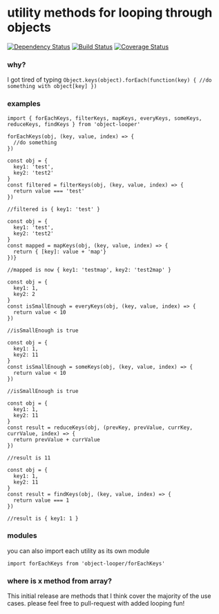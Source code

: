# utility methods for looping through objects

[![Dependency Status](https://david-dm.org/kellyrmilligan/object-looper.svg)](https://david-dm.org/kellyrmilligan/object-looper)
[![Build Status](https://travis-ci.org/kellyrmilligan/object-looper.svg?branch=master)](https://travis-ci.org/kellyrmilligan/object-looper)
[![Coverage Status](https://coveralls.io/repos/github/kellyrmilligan/object-looper/badge.svg?branch=master)](https://coveralls.io/github/kellyrmilligan/object-looper?branch=master)

### why?
I got tired of typing `Object.keys(object).forEach(function(key) { //do something with object[key] })`

### examples
```
import { forEachKeys, filterKeys, mapKeys, everyKeys, someKeys, reduceKeys, findKeys } from 'object-looper'

forEachKeys(obj, (key, value, index) => {
  //do something
})

const obj = {
  key1: 'test',
  key2: 'test2'
}
const filtered = filterKeys(obj, (key, value, index) => {
  return value === 'test'
})

//filtered is { key1: 'test' }

const obj = {
  key1: 'test',
  key2: 'test2'
}
const mapped = mapKeys(obj, (key, value, index) => {
  return { [key]: value + 'map'}
})}

//mapped is now { key1: 'testmap', key2: 'test2map' }

const obj = {
  key1: 1,
  key2: 2
}
const isSmallEnough = everyKeys(obj, (key, value, index) => {
  return value < 10
})

//isSmallEnough is true

const obj = {
  key1: 1,
  key2: 11
}
const isSmallEnough = someKeys(obj, (key, value, index) => {
  return value < 10
})

//isSmallEnough is true

const obj = {
  key1: 1,
  key2: 11
}
const result = reduceKeys(obj, (prevKey, prevValue, currKey, currValue, index) => {
  return prevValue + currValue
})

//result is 11

const obj = {
  key1: 1,
  key2: 11
}
const result = findKeys(obj, (key, value, index) => {
  return value === 1
})

//result is { key1: 1 }
```

### modules
you can also import each utility as its own module

```
import forEachKeys from 'object-looper/forEachKeys'
```

### where is x method from array?  
This initial release are methods that I think cover the majority of the use cases. please feel free to pull-request with added looping fun!

